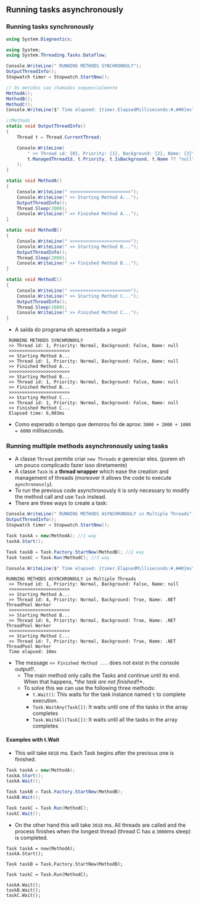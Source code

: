 
## Running tasks asynchronously

### Running tasks synchronously
``` cs 
using System.Diagnostics;

using System;
using System.Threading.Tasks.Dataflow;

Console.WriteLine(" RUNNING METHODS SYNCHRONOULY");
OutputThreadInfo();
Stopwatch timer = Stopwatch.StartNew();

// Os metodos sao chamados sequencialmente
MethodA();
MethodB();
MethodC();
Console.WriteLine($" Time elapsed: {timer.ElapsedMilliseconds:#,##0}ms");

//Methods
static void OutputThreadInfo()
{
    Thread t = Thread.CurrentThread;

    Console.WriteLine(
        " >> Thread id: {0}, Priority: {1}, Background: {2}, Name: {3}",
        t.ManagedThreadId, t.Priority, t.IsBackground, t.Name ?? "null"
    );    
}

static void MethodA()
{
    Console.WriteLine(" >>>>>>>>>>>>>>>>>>>>>>>");
    Console.WriteLine(" >> Starting Method A...");
    OutputThreadInfo();
    Thread.Sleep(3000);
    Console.WriteLine(" >> Finished Method A...");
}

static void MethodB()
{
    Console.WriteLine(" >>>>>>>>>>>>>>>>>>>>>>>");
    Console.WriteLine(" >> Starting Method B...");
    OutputThreadInfo();
    Thread.Sleep(2000);
    Console.WriteLine(" >> Finished Method B...");
}

static void MethodC()
{
    Console.WriteLine(" >>>>>>>>>>>>>>>>>>>>>>>");
    Console.WriteLine(" >> Starting Method C...");
    OutputThreadInfo();
    Thread.Sleep(1000);
    Console.WriteLine(" >> Finished Method C...");
}
```

- A saida do programa eh apresentada a seguir

```
 RUNNING METHODS SYNCHRONOULY
 >> Thread id: 1, Priority: Normal, Background: False, Name: null
 >>>>>>>>>>>>>>>>>>>>>>>
 >> Starting Method A...
 >> Thread id: 1, Priority: Normal, Background: False, Name: null
 >> Finished Method A...
 >>>>>>>>>>>>>>>>>>>>>>>
 >> Starting Method B...
 >> Thread id: 1, Priority: Normal, Background: False, Name: null
 >> Finished Method B...
 >>>>>>>>>>>>>>>>>>>>>>>
 >> Starting Method C...
 >> Thread id: 1, Priority: Normal, Background: False, Name: null
 >> Finished Method C...
 Elapsed time: 6,003ms
```

- Como esperado o tempo que demorou foi de aprox: `3000 + 2000 + 1000 = 6000` milliseconds.

### Running multiple methods asynchronously using tasks
- A classe `Thread` permite criar `new Threads` e gerenciar eles. (porem eh um pouco complicado fazer isso diretamente)
- A classe `Task` is a **thread wrapper** which ease the creation and management of threads (moreover it allows the code to execute `aynchronously`). 
- To run the previous code asynchronously it is only necessary to modify the method call and use `Task` instead.
- There are three ways to create a task:

``` cs
Console.WriteLine(" RUNNING METHODS ASYNCHRONOULY in Multiple Threads");
OutputThreadInfo();
Stopwatch timer = Stopwatch.StartNew();

Task taskA = new(MethodA); //1 way
taskA.Start();

Task taskB = Task.Factory.StartNew(MethodB); //2 way
Task taskC = Task.Run(MethodC); //3 way

Console.WriteLine($" Time elapsed: {timer.ElapsedMilliseconds:#,##0}ms");
```

```
RUNNING METHODS ASYNCHRONOULY in Multiple Threads
 >> Thread id: 1, Priority: Normal, Background: False, Name: null
 >>>>>>>>>>>>>>>>>>>>>>>
 >> Starting Method A...
 >> Thread id: 4, Priority: Normal, Background: True, Name: .NET ThreadPool Worker
 >>>>>>>>>>>>>>>>>>>>>>>
 >> Starting Method B...
 >> Thread id: 6, Priority: Normal, Background: True, Name: .NET ThreadPool Worker
 >>>>>>>>>>>>>>>>>>>>>>>
 >> Starting Method C...
 >> Thread id: 7, Priority: Normal, Background: True, Name: .NET ThreadPool Worker
 Time elapsed: 10ms
```

- The message `>> Finished Method ...` does not exist in the console output!!.
   - The main method only calls the Tasks and continue until its end. When that happens, **the task are not finished*!!*.
   - To solve this we can use the following three methods:
      - `t.Wait()`: This waits for the task instance named `t` to complete execution.
      - `Task.WaitAny(Task[])`: It waits until one of the tasks in the array completes
      - `Task.WaitAll(Task[])`: It waits until all the tasks in the array completes

#### Examples with t.Wait   
   
- This will take `6018` ms. Each Task begins after the previous one is finished.

``` cs
Task taskA = new(MethodA);
taskA.Start();
taskA.Wait();

Task taskB = Task.Factory.StartNew(MethodB);
taskB.Wait();

Task taskC = Task.Run(MethodC);
taskC.Wait();      
```

- On the other hand this will take `3018` ms. All threads are called and the process finishes when the longest thread (thread C has a `3000`ms sleep) is completed.

```
Task taskA = new(MethodA);
taskA.Start();

Task taskB = Task.Factory.StartNew(MethodB);

Task taskC = Task.Run(MethodC);

taskA.Wait();
taskB.Wait();
taskC.Wait();
```
